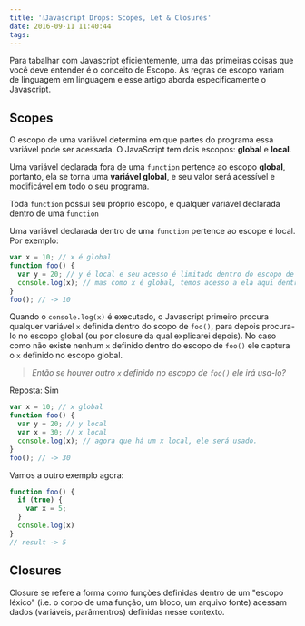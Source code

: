 ```yaml
---
title: '💧Javascript Drops: Scopes, Let & Closures'
date: 2016-09-11 11:40:44
tags:
---
```

<!--- Invisible Char: > < --->

Para tabalhar com Javascript eficientemente, uma das primeiras coisas que você deve entender é o conceito de Escopo. As regras de escopo variam de linguagem em linguagem e esse artigo aborda especificamente o Javascript.

<!-- more -->

## Scopes
O escopo de uma variável determina em que partes do programa essa variável pode ser acessada. O JavaScript tem dois escopos: **global** e **local**.

Uma variável declarada fora de uma `function` pertence ao escopo **global**, portanto, ela se torna uma **variável global**, e seu valor será acessível e modificável em todo o seu programa.

Toda `function` possui seu próprio escopo, e qualquer variável declarada dentro de uma `function`

Uma variável declarada dentro de uma `function` pertence ao escope é local. Por exemplo:

```javascript
var x = 10; // x é global
function foo() {
  var y = 20; // y é local e seu acesso é limitado dentro do escopo de foo
  console.log(x); // mas como x é global, temos acesso a ela aqui dentro também
}
foo(); // -> 10
```

Quando o `console.log(x)` é executado, o Javascript primeiro procura qualquer variável `x` definida dentro do scopo de `foo()`, para depois procura-lo no escopo global (ou por closure da qual explicarei depois). No caso como não existe nenhum `x` definido dentro do escopo de `foo()` ele captura o `x` definido no escopo global.

> *Então se houver outro `x` definido no escopo de `foo()` ele irá usa-lo?*

Reposta: Sim

```javascript
var x = 10; // x global
function foo() {
  var y = 20; // y local
  var x = 30; // x local
  console.log(x); // agora que há um x local, ele será usado.
}
foo(); // -> 30
```

Vamos a outro exemplo agora:

```javascript
function foo() {
  if (true) {
    var x = 5;
  }
  console.log(x)
}
// result -> 5
```

<!-- E cada novo scopo criado dentro de um escopo já existente tem acesso a todas as variáveis definidas no(s) "de fora":
```javascript
function x() {          // "x" tem acesso a "a"
    var a;
    function y() {      // "y" tem acesso a "a" e "b"
        var b;
        function z() {  // "z" tem acesso a "a", "b", e "c"
            var c;
```

Alias, esse código a cima também mostra o nosso próximo tema... -->

## Closures
Closure se refere a forma como funçòes definidas dentro de um "escopo léxico" (i.e. o corpo de uma função, um bloco, um arquivo fonte) acessam dados (variáveis, parâmentros) definidas nesse contexto.
